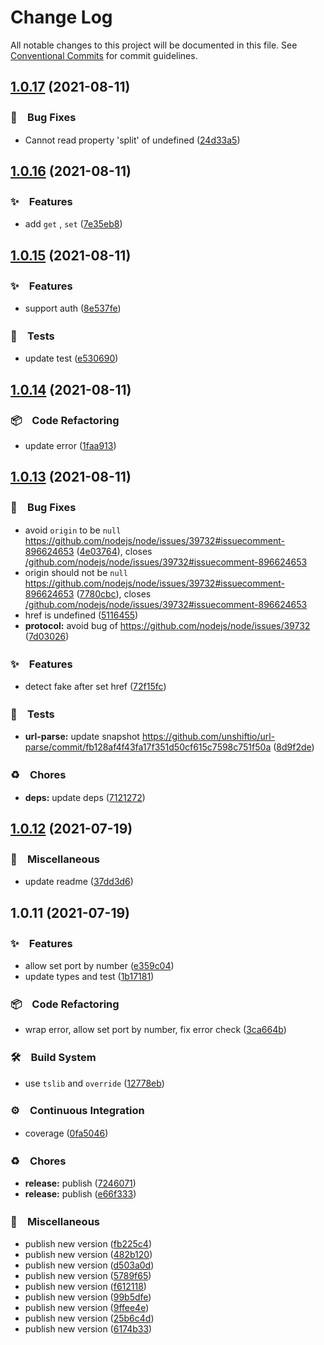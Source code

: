 # Change Log

All notable changes to this project will be documented in this file.
See [Conventional Commits](https://conventionalcommits.org) for commit guidelines.

## [1.0.17](https://github.com/bluelovers/lazy-url/compare/lazy-url@1.0.16...lazy-url@1.0.17) (2021-08-11)


### 🐛　Bug Fixes

* Cannot read property 'split' of undefined ([24d33a5](https://github.com/bluelovers/lazy-url/commit/24d33a553f8784772aac3f5d35715aba23518978))





## [1.0.16](https://github.com/bluelovers/lazy-url/compare/lazy-url@1.0.15...lazy-url@1.0.16) (2021-08-11)


### ✨　Features

* add `get` , `set` ([7e35eb8](https://github.com/bluelovers/lazy-url/commit/7e35eb804b120bd62eec235df76a9a1bbe802b71))





## [1.0.15](https://github.com/bluelovers/lazy-url/compare/lazy-url@1.0.14...lazy-url@1.0.15) (2021-08-11)


### ✨　Features

* support auth ([8e537fe](https://github.com/bluelovers/lazy-url/commit/8e537fe258660844f5b22d2abd5306ef91feb0ea))


### 🚨　Tests

* update test ([e530690](https://github.com/bluelovers/lazy-url/commit/e53069062dfde7e9b34fc2326370c36887e336e5))





## [1.0.14](https://github.com/bluelovers/lazy-url/compare/lazy-url@1.0.13...lazy-url@1.0.14) (2021-08-11)


### 📦　Code Refactoring

* update error ([1faa913](https://github.com/bluelovers/lazy-url/commit/1faa91392e2fc910990f89f65030b87d9ee2fce1))





## [1.0.13](https://github.com/bluelovers/lazy-url/compare/lazy-url@1.0.12...lazy-url@1.0.13) (2021-08-11)


### 🐛　Bug Fixes

* avoid `origin` to be `null` https://github.com/nodejs/node/issues/39732#issuecomment-896624653 ([4e03764](https://github.com/bluelovers/lazy-url/commit/4e03764c00aa5535685694e7a1f0ff84c9f2023f)), closes [/github.com/nodejs/node/issues/39732#issuecomment-896624653](https://github.com//github.com/nodejs/node/issues/39732/issues/issuecomment-896624653)
* origin should not be `null` https://github.com/nodejs/node/issues/39732#issuecomment-896624653 ([7780cbc](https://github.com/bluelovers/lazy-url/commit/7780cbc06691ec7242846c38d399cc96c3d1ef2a)), closes [/github.com/nodejs/node/issues/39732#issuecomment-896624653](https://github.com//github.com/nodejs/node/issues/39732/issues/issuecomment-896624653)
* href is undefined ([5116455](https://github.com/bluelovers/lazy-url/commit/511645592f06a693f2c22c3ef8c91c3a92421a20))
* **protocol:** avoid bug of https://github.com/nodejs/node/issues/39732 ([7d03026](https://github.com/bluelovers/lazy-url/commit/7d03026e1cab6a052a09b2dccfcbd2fde8ce0001))


### ✨　Features

* detect fake after set href ([72f15fc](https://github.com/bluelovers/lazy-url/commit/72f15fc191cb8e45924d00439ecfc719a71e7c46))


### 🚨　Tests

* **url-parse:** update snapshot https://github.com/unshiftio/url-parse/commit/fb128af4f43fa17f351d50cf615c7598c751f50a ([8d9f2de](https://github.com/bluelovers/lazy-url/commit/8d9f2dedc2cd4fdc5ea56de2d6c9bf75fbd86d5c))


### ♻️　Chores

* **deps:** update deps ([7121272](https://github.com/bluelovers/lazy-url/commit/7121272f8d583583863a843926b0fedea17061d2))





## [1.0.12](https://github.com/bluelovers/lazy-url/compare/lazy-url@1.0.11...lazy-url@1.0.12) (2021-07-19)


### 🔖　Miscellaneous

* update readme ([37dd3d6](https://github.com/bluelovers/lazy-url/commit/37dd3d6666d08cd73caea346cb29168500ebe697))





## 1.0.11 (2021-07-19)


### ✨　Features

* allow set port by number ([e359c04](https://github.com/bluelovers/lazy-url/commit/e359c0445bc41b1411075d45238d54d91f56dc0d))
* update types and test ([1b17181](https://github.com/bluelovers/lazy-url/commit/1b17181f1bdadf510d264be62d2a971eda5c154e))


### 📦　Code Refactoring

* wrap error, allow set port by number, fix error check ([3ca664b](https://github.com/bluelovers/lazy-url/commit/3ca664b83aa59ffb924d0bd05edc81bb529c7bf4))


### 🛠　Build System

* use `tslib` and `override` ([12778eb](https://github.com/bluelovers/lazy-url/commit/12778ebc485801e5c45c87f4cccf12ad33b56a7a))


### ⚙️　Continuous Integration

* coverage ([0fa5046](https://github.com/bluelovers/lazy-url/commit/0fa50463f4c274d4d7791b6fc1ce59eb45ecba42))


### ♻️　Chores

* **release:** publish ([7246071](https://github.com/bluelovers/lazy-url/commit/7246071743d7540aa4f29209f40072e728c11480))
* **release:** publish ([e66f333](https://github.com/bluelovers/lazy-url/commit/e66f3331417e4a77ee6e18d4677b95684637a50b))


### 🔖　Miscellaneous

* publish new version ([fb225c4](https://github.com/bluelovers/lazy-url/commit/fb225c4b5a70f5c2cfb17941b575e3f3e5a068c3))
* publish new version ([482b120](https://github.com/bluelovers/lazy-url/commit/482b1208c29d95ac6d5fd4654804919999e1f056))
* publish new version ([d503a0d](https://github.com/bluelovers/lazy-url/commit/d503a0d666af25889c41c61d089b8d031f42bc97))
* publish new version ([5789f65](https://github.com/bluelovers/lazy-url/commit/5789f65dbd732d0ab4bd6428d61a3583708e6c5a))
* publish new version ([f612118](https://github.com/bluelovers/lazy-url/commit/f612118fc0c8416f1f1bae8d0221c3bb4d2b6fa4))
* publish new version ([99b5dfe](https://github.com/bluelovers/lazy-url/commit/99b5dfe70b8c02ded7099f2067651538475b87eb))
* publish new version ([9ffee4e](https://github.com/bluelovers/lazy-url/commit/9ffee4e03fce907cef9e78f8b9320220979e9d85))
* publish new version ([25b6c4d](https://github.com/bluelovers/lazy-url/commit/25b6c4d7c3b499a2dd57b18385c73bb963c98b0a))
* publish new version ([6174b33](https://github.com/bluelovers/lazy-url/commit/6174b33ff0f0c3f9d6257a9e1543331e2aa27dc2))
